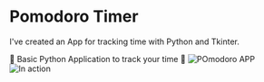 # Pomodoro Timer
 I've created an App for tracking time with Python and Tkinter.

 🍅 Basic Python Application to track your time 🚀
![POmodoro APP](https://user-images.githubusercontent.com/97703238/190458555-35f46801-b194-42ca-a4f3-ff2332d6a7a3.png)
![In action](https://user-images.githubusercontent.com/97703238/190458564-bf242bfc-9870-49e8-83b0-755ffad61ca1.png)
